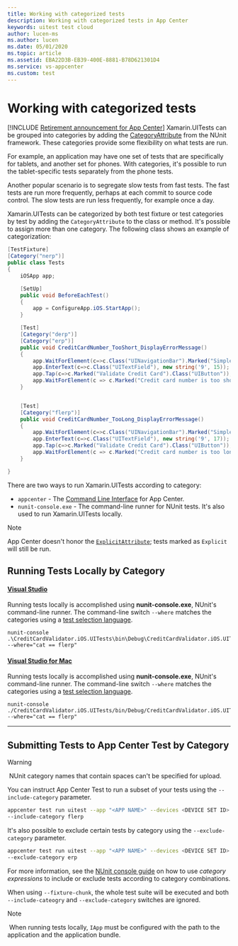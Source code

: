 ```yaml
---
title: Working with categorized tests
description: Working with categorized tests in App Center
keywords: uitest test cloud
author: lucen-ms
ms.author: lucen
ms.date: 05/01/2020
ms.topic: article
ms.assetid: EBA22D3B-EB39-400E-8881-B78D621301D4
ms.service: vs-appcenter
ms.custom: test
---
```


# Working with categorized tests
[!INCLUDE [Retirement announcement for App Center](../../../../includes/retirement.md)]
Xamarin.UITests can be grouped into categories by adding the [CategoryAttribute](http://www.nunit.org/index.php?p=category&r=2.6.4) from the NUnit framework. These categories provide some flexibility on what tests are run.

For example, an application may have one set of tests that are specifically for tablets, and another set for phones. With categories, it's possible to run the tablet-specific tests separately from the phone tests.

Another popular scenario is to segregate slow tests from fast tests. The fast tests are run more frequently, perhaps at each commit to source code control. The slow tests are run less frequently, for example once a day.

Xamarin.UITests can be categorized by both test fixture or test categories by test by adding the `CategoryAttribute` to the class or method. It's possible to assign more than one category. The following class shows an example of categorization:

```csharp
[TestFixture]
[Category("nerp")]
public class Tests
{
    iOSApp app;

    [SetUp]
    public void BeforeEachTest()
    {
        app = ConfigureApp.iOS.StartApp();
    }

    [Test]
    [Category("derp")]
    [Category("erp")]
    public void CreditCardNumber_TooShort_DisplayErrorMessage()
    {
        app.WaitForElement(c=>c.Class("UINavigationBar").Marked("Simple Credit Card Validator"));
        app.EnterText(c=>c.Class("UITextField"), new string('9', 15));
        app.Tap(c=>c.Marked("Validate Credit Card").Class("UIButton"));
        app.WaitForElement(c => c.Marked("Credit card number is too short.").Class("UILabel"));
    }


    [Test]
    [Category("flerp")]
    public void CreditCardNumber_TooLong_DisplayErrorMessage()
    {
        app.WaitForElement(c=>c.Class("UINavigationBar").Marked("Simple Credit Card Validator"));
        app.EnterText(c=>c.Class("UITextField"), new string('9', 17));
        app.Tap(c=>c.Marked("Validate Credit Card").Class("UIButton"));
        app.WaitForElement(c => c.Marked("Credit card number is too long.").Class("UILabel"));
    }

}
```

There are two ways to run Xamarin.UITests according to category:

* `appcenter` - The [Command Line Interface](/appcenter/cli/index) for App Center.
* `nunit-console.exe` - The command-line runner for NUnit tests. It's also used to run Xamarin.UITests locally.

> [!NOTE]
> App Center doesn't honor the [`ExplicitAttribute`](http://www.nunit.org/index.php?p=explicit&r=2.6.4); tests marked as `Explicit` will still be run.

## Running Tests Locally by Category

#### [Visual Studio](#tab/vswin/)
Running tests locally is accomplished using **nunit-console.exe**, NUnit's command-line runner. The command-line switch `--where` matches the categories using a [test selection language](https://github.com/nunit/docs/wiki/Test-Selection-Language).

```shell
nunit-console .\CreditCardValidator.iOS.UITests\bin\Debug\CreditCardValidator.iOS.UITests.dll --where="cat == flerp"
```

#### [Visual Studio for Mac](#tab/vsmac/)
Running tests locally is accomplished using **nunit-console.exe**, NUnit's command-line runner. The command-line switch `--where` matches the categories using a [test selection language](https://github.com/nunit/docs/wiki/Test-Selection-Language).

```shell
nunit-console ./CreditCardValidator.iOS.UITests/bin/Debug/CreditCardValidator.iOS.UITests.dll --where="cat == flerp"
```

* * *

## Submitting Tests to App Center Test by Category

> [!WARNING]
> ️ NUnit category names that contain spaces can't be specified for upload.

You can instruct App Center Test to run a subset of your tests using the `--include-category` parameter.  

```bash
appcenter test run uitest --app "<APP NAME>" --devices <DEVICE SET ID> --app-path <PATH TO IPA> --test-series "<TEST SERIES>" --locale "en_US" --build-dir <PATH TO UITEST BUILD DIRECTORY> 
--include-category flerp 
```

It's also possible to exclude certain tests by category using the `--exclude-category` parameter.

```bash
appcenter test run uitest --app "<APP NAME>" --devices <DEVICE SET ID> --app-path <PATH TO IPA> --test-series "<TEST SERIES>" --locale "en_US" --build-dir <PATH TO UITEST BUILD DIRECTORY> 
--exclude-category erp
```

For more information, see the [NUnit console guide](http://www.nunit.org/index.php?p=consoleCommandLine&r=2.6.4) on how to use *category expressions* to include or exclude tests according to category combinations.

When using `--fixture-chunk`, the whole test suite will be executed and both `--include-cateogry` and `--exclude-category` switches are ignored.

> [!NOTE]
> ️ When running tests locally, `IApp` must be configured with the path to the application and the application bundle.
